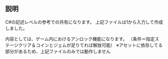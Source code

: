 ## 説明

C#の記述レベルの参考での共有になります。
上記ファイルは1から入力して作成しました。

内容としては、ゲーム内におけるアンロック機能になります。
（条件＝指定ステージクリア＆コインとジェムが足りてれば解放可能）
  ※アセットに依存してる部分があるため、上記ファイルのみでは動作しません
